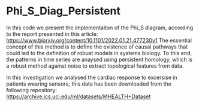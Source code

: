 # Phi_S_Diag_Persistent
 
In this code we present the implementaiton of the Phi_S diagram, according to the report presented in this article: https://www.biorxiv.org/content/10.1101/2022.01.21.477230v1 
The essential concept of this method is to define the existence of causal pathways that could led to the definition of robust models in systems biology. To this end, the patterns in time series are anaysed using persistent homology, which is a robust method against noise to extract topological features from data. 

In this investigation we analysed the cardiac response to excersise in patients wearing sensors; this data has been downloaded from the following repository: https://archive.ics.uci.edu/ml/datasets/MHEALTH+Dataset 
